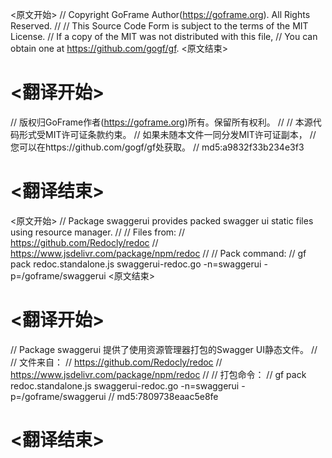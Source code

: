
<原文开始>
// Copyright GoFrame Author(https://goframe.org). All Rights Reserved.
//
// This Source Code Form is subject to the terms of the MIT License.
// If a copy of the MIT was not distributed with this file,
// You can obtain one at https://github.com/gogf/gf.
<原文结束>

# <翻译开始>
// 版权归GoFrame作者(https://goframe.org)所有。保留所有权利。
//
// 本源代码形式受MIT许可证条款约束。
// 如果未随本文件一同分发MIT许可证副本，
// 您可以在https://github.com/gogf/gf处获取。
// md5:a9832f33b234e3f3
# <翻译结束>


<原文开始>
// Package swaggerui provides packed swagger ui static files using resource manager.
//
// Files from:
// https://github.com/Redocly/redoc
// https://www.jsdelivr.com/package/npm/redoc
//
// Pack command:
// gf pack redoc.standalone.js swaggerui-redoc.go -n=swaggerui -p=/goframe/swaggerui
<原文结束>

# <翻译开始>
// Package swaggerui 提供了使用资源管理器打包的Swagger UI静态文件。
// 
// 文件来自：
// https://github.com/Redocly/redoc
// https://www.jsdelivr.com/package/npm/redoc
// 
// 打包命令：
// gf pack redoc.standalone.js swaggerui-redoc.go -n=swaggerui -p=/goframe/swaggerui
// md5:7809738eaac5e8fe
# <翻译结束>

